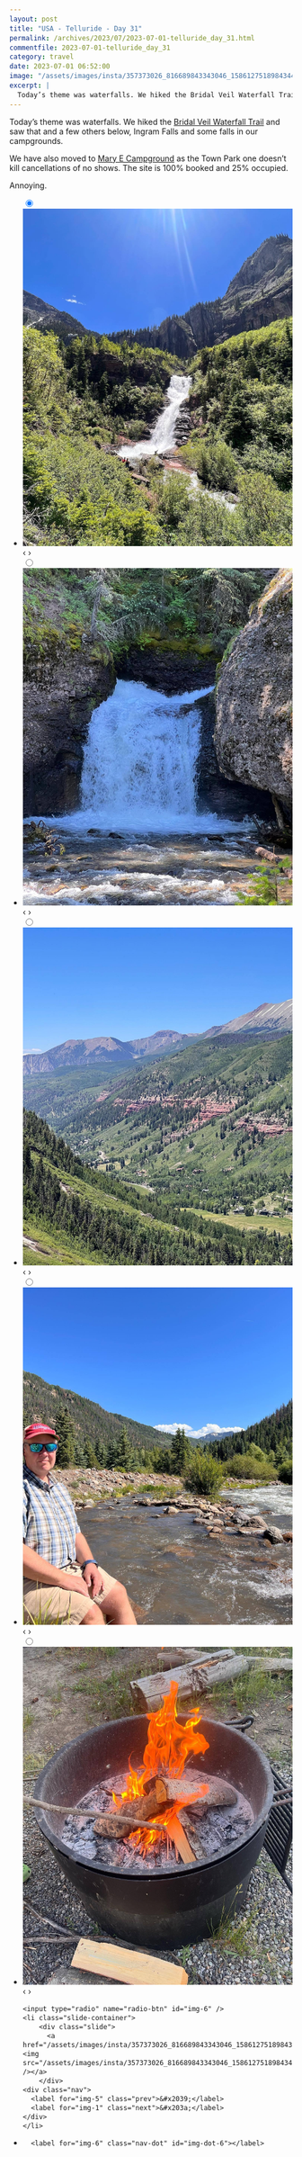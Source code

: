 ```yaml
---
layout: post
title: "USA - Telluride - Day 31"
permalink: /archives/2023/07/2023-07-01-telluride_day_31.html
commentfile: 2023-07-01-telluride_day_31
category: travel
date: 2023-07-01 06:52:00
image: "/assets/images/insta/357373026_816689843343046_1586127518984344748_n_17971638167249766.jpg"
excerpt: |
  Today’s theme was waterfalls. We hiked the Bridal Veil Waterfall Trail and saw that and a few others below, Ingram Falls and some falls in our campgrounds.
---
```


Today’s theme was waterfalls. We hiked the [Bridal Veil Waterfall Trail](https://www.alltrails.com/en-gb/trail/us/colorado/bridal-veil-falls-trail--6) and saw that and a few others below, Ingram Falls and some falls in our campgrounds.

We have also moved to [Mary E Campground](https://maps.app.goo.gl/BVUaPtGXbxpsyFT49) as the Town Park one doesn’t kill cancellations of no shows. The site is 100% booked and 25% occupied.

Annoying.

<ul class="slides">
    <input type="radio" name="radio-btn" id="img-1" checked="checked" />
    <li class="slide-container">
        <div class="slide">
          <a href="/assets/images/insta/357309689_814932936869937_1953660995698355916_n_17962583228384609.jpg"><img src="/assets/images/insta/357309689_814932936869937_1953660995698355916_n_17962583228384609.jpg" /></a>
        </div>
    <div class="nav">
      <label for="img-6" class="prev">&#x2039;</label>
      <label for="img-2" class="next">&#x203a;</label>
    </div>
    </li>
        <input type="radio" name="radio-btn" id="img-2"  />
    <li class="slide-container">
        <div class="slide">
          <a href="/assets/images/insta/357367065_198201673210423_4618656057134030571_n_18013834693679394.jpg"><img src="/assets/images/insta/357367065_198201673210423_4618656057134030571_n_18013834693679394.jpg" /></a>
        </div>
    <div class="nav">
      <label for="img-1" class="prev">&#x2039;</label>
      <label for="img-3" class="next">&#x203a;</label>
    </div>
    </li>
        <input type="radio" name="radio-btn" id="img-3"  />
    <li class="slide-container">
        <div class="slide">
          <a href="/assets/images/insta/357295891_1769946643457509_1393427977268902046_n_17963603534376946.jpg"><img src="/assets/images/insta/357295891_1769946643457509_1393427977268902046_n_17963603534376946.jpg" /></a>
        </div>
    <div class="nav">
      <label for="img-2" class="prev">&#x2039;</label>
      <label for="img-4" class="next">&#x203a;</label>
    </div>
    </li>
        <input type="radio" name="radio-btn" id="img-4"  />
    <li class="slide-container">
        <div class="slide">
          <a href="/assets/images/insta/356958944_300622332389247_6517925400746447649_n_18070488331377361.jpg"><img src="/assets/images/insta/356958944_300622332389247_6517925400746447649_n_18070488331377361.jpg" /></a>
        </div>
    <div class="nav">
      <label for="img-3" class="prev">&#x2039;</label>
      <label for="img-5" class="next">&#x203a;</label>
    </div>
    </li>
        <input type="radio" name="radio-btn" id="img-5"  />
    <li class="slide-container">
        <div class="slide">
          <a href="/assets/images/insta/356959007_1301193180796753_802115542034462793_n_17892155576837963.jpg"><img src="/assets/images/insta/356959007_1301193180796753_802115542034462793_n_17892155576837963.jpg" /></a>
        </div>
    <div class="nav">
      <label for="img-4" class="prev">&#x2039;</label>
      <label for="img-6" class="next">&#x203a;</label>
    </div>
    </li>
    
    <input type="radio" name="radio-btn" id="img-6" />
    <li class="slide-container">
        <div class="slide">
          <a href="/assets/images/insta/357373026_816689843343046_1586127518984344748_n_17971638167249766.jpg"><img src="/assets/images/insta/357373026_816689843343046_1586127518984344748_n_17971638167249766.jpg" /></a>
        </div>
    <div class="nav">
      <label for="img-5" class="prev">&#x2039;</label>
      <label for="img-1" class="next">&#x203a;</label>
    </div>
    </li>
			
<li class="nav-dots">
      <label for="img-1" class="nav-dot" id="img-dot-1"></label>
      <label for="img-2" class="nav-dot" id="img-dot-2"></label>
      <label for="img-3" class="nav-dot" id="img-dot-3"></label>
      <label for="img-4" class="nav-dot" id="img-dot-4"></label>
      <label for="img-5" class="nav-dot" id="img-dot-5"></label>

      <label for="img-6" class="nav-dot" id="img-dot-6"></label>

</li>
</ul>
